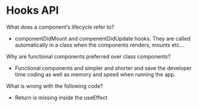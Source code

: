 # Hooks API

What does a component’s lifecycle refer to?

- componentDidMount and compenentDidUpdate hooks. They are called automatically in a class when the components renders, mounts etc... 

Why are functional components preferred over class components?

- Functional components and simpler and shorter and save the developer time coding as well as memory and speed when running the app.

What is wrong with the following code?

- Return is missing inside the useEffect